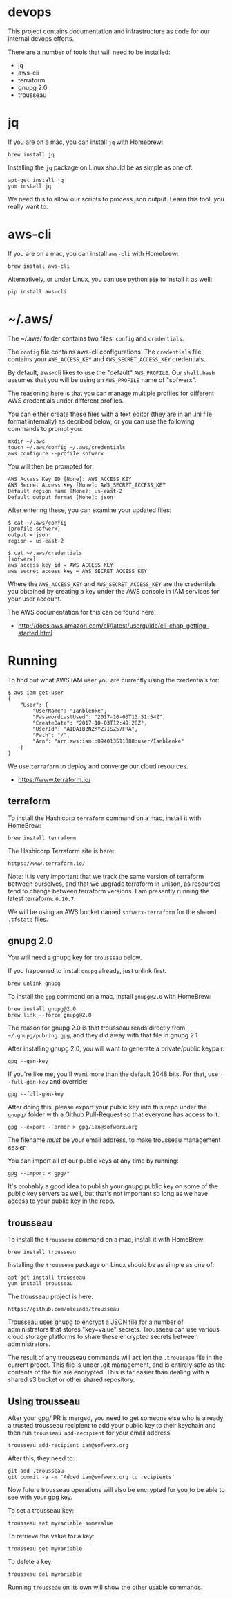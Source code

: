 # devops

This project contains documentation and infrastructure as code for our internal devops efforts.

There are a number of tools that will need to be installed:

- jq
- aws-cli
- terraform
- gnupg 2.0
- trousseau

# jq

If you are on a mac, you can install `jq` with Homebrew:

    brew install jq

Installing the `jq` package on Linux should be as simple as one of:

    apt-get install jq
    yum install jq

We need this to allow our scripts to process json output. Learn this tool, you really want to.

# aws-cli

If you are on a mac, you can install `aws-cli` with Homebrew:

    brew install aws-cli

Alternatively, or under Linux, you can use python `pip` to install it as well:

    pip install aws-cli

# ~/.aws/

The ~/.aws/ folder contains two files: `config` and `credentials`.

The `config` file contains aws-cli configurations.
The `credentials` file contains your `AWS_ACCESS_KEY` and `AWS_SECRET_ACCESS_KEY` credentials.

By default, aws-cli likes to use the "default" `AWS_PROFILE`.
Our `shell.bash` assumes that you will be using an `AWS_PROFILE` name of "sofwerx".

The reasoning here is that you can manage multiple profiles for different AWS credentials under different profiles.

You can either create these files with a text editor (they are in an .ini file format internally) as decribed below,
or you can use the following commands to prompt you:

    mkdir ~/.aws
    touch ~/.aws/config ~/.aws/credentials
    aws configure --profile sofwerx

You will then be prompted for:

    AWS Access Key ID [None]: AWS_ACCESS_KEY
    AWS Secret Access Key [None]: AWS_SECRET_ACCESS_KEY
    Default region name [None]: us-east-2
    Default output format [None]: json

After entering these, you can examine your updated files:

    $ cat ~/.aws/config
    [profile sofwerx]
    output = json
    region = us-east-2

    $ cat ~/.aws/credentials
    [sofwerx]
    aws_access_key_id = AWS_ACCESS_KEY
    aws_secret_access_key = AWS_SECRET_ACCESS_KEY

Where the `AWS_ACCESS_KEY` and `AWS_SECRET_ACCESS_KEY` are the credentials you obtained by creating a key under the AWS console in IAM services for your user account.

The AWS documentation for this can be found here:

- http://docs.aws.amazon.com/cli/latest/userguide/cli-chap-getting-started.html

# Running

To find out what AWS IAM user you are currently using the credentials for:

    $ aws iam get-user
    {
        "User": {
            "UserName": "Ianblenke",
            "PasswordLastUsed": "2017-10-03T13:51:54Z",
            "CreateDate": "2017-10-03T12:49:28Z",
            "UserId": "AIDAIBZNZKYZ7ISZ57FRA",
            "Path": "/",
            "Arn": "arn:aws:iam::094013511888:user/Ianblenke"
        }
    }

We use `terraform` to deploy and converge our cloud resources.

- https://www.terraform.io/


## terraform

To install the Hashicorp `terraform` command on a mac, install it with HomeBrew:

    brew install terraform

The Hashicorp Terraform site is here:

    https://www.terraform.io/

Note: It is very important that we track the same version of terraform between ourselves, and that we upgrade terraform in unison, as resources tend to change between terraform versions.
I am presently running the latest terraform: `0.10.7`.

We will be using an AWS bucket named `sofwerx-terraform` for the shared `.tfstate` files.

## gnupg 2.0

You will need a gnupg key for `trousseau` below.

If you happened to install `gnupg` already, just unlink first.

    brew unlink gnupg

To install the `gpg` command on a mac, install `gnupg@2.0` with HomeBrew:

    brew install gnupg@2.0
    brew link --force gnupg@2.0

The reason for gnupg 2.0 is that trousseau reads directly from `~/.gnupg/pubring.gpg`, and they did away with that file in gnupg 2.1

After installing gnupg 2.0, you will want to generate a private/public keypair:

    gpg --gen-key

If you're like me, you'll want more than the default 2048 bits. For that, use `--full-gen-key` and override:

    gpg --full-gen-key

After doing this, please export your public key into this repo under the `gnupg/` folder with a Github Pull-Request so that everyone has access to it.

    gpg --export --armor > gpg/ian@sofwerx.org

The filename _must_ be your email address, to make trousseau management easier.

You can import all of our public keys at any time by running:

    gpg --import < gpg/*

It's probably a good idea to publish your gnupg public key on some of the public key servers as well, but that's not important so long as we have access to your public key in the repo.

## trousseau

To install the `trousseau` command on a mac, install it with HomeBrew:

    brew install trousseau

Installing the `trousseau` package on Linux should be as simple as one of:

    apt-get install trousseau
    yum install trousseau

The trousseau project is here:

    https://github.com/oleiade/trousseau 

Trousseau uses gnupg to encrypt a JSON file for a number of administrators that stores "key=value" secrets.
Trousseau can use various cloud storage platforms to share these encrypted secrets between administrators.

The result of any trousseau commands will act ion the `.trousseau` file in the current proect.
This file is under .git management, and is entirely safe as the contents of the file are encrypted.
This is far easier than dealing with a shared s3 bucket or other shared repository.

## Using trousseau

After your gpg/ PR is merged, you need to get someone else who is already a trusted trousseau recipient to add your public key to their keychain and then run `trousseau add-recipient` for your email address:

    trousseau add-recipient ian@sofwerx.org

After this, they need to:

    git add .trousseau
    git commit -a -m 'Added ian@sofwerx.org to recipients'

Now future trousseau operations will also be encrypted for you to be able to see with your gpg key.

To set a trousseau key:

    trousseau set myvariable somevalue

To retrieve the value for a key:

    trousseau get myvariable

To delete a key:

    trousseau del myvariable

Running `trousseau` on its own will show the other usable commands.


